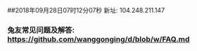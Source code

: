 ##2018年09月28日07时12分07秒 新址: 104.248.211.147
### 兔友常见问题及解答: https://github.com/wanggonging/d/blob/w/FAQ.md
